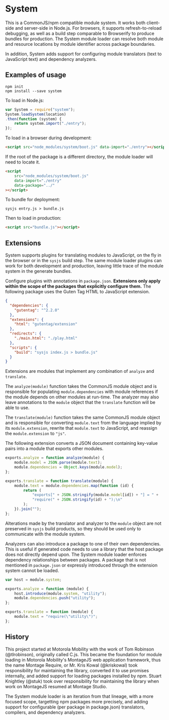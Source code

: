# System

This is a CommonJS/npm compatible module system.
It works both client-side and server-side in Node.js.
For browsers, it supports refresh-to-reload debugging, as well as a build step
comparable to Browserify to produce bundles for production.
The System module loader can resolve both module and resource locations by
module identifier across package boundaries.

In addition, System adds support for configuring module translators (text to
JavaScript text) and dependency analyzers.

## Examples of usage

```
npm init
npm install --save system
```

To load in Node.js:

```js
var System = require("system");
System.loadSystem(location)
.then(function (system) {
    return system.import("./entry");
});
```

To load in a browser during development:

```html
<script src="node_modules/system/boot.js" data-import="./entry"></script>
```

If the root of the package is a different directory, the module loader will
need to locate it.

```html
<script
    src="node_modules/system/boot.js"
    data-import="./entry"
    data-package="../"
></script>
```

To bundle for deployment:

```
sysjs entry.js > bundle.js
```

Then to load in production:

```html
<script src="bundle.js"></script>
```

## Extensions

System supports plugins for translating modules to JavaScript, on the fly in
the browser or in the `sysjs` build step.
The same module loader plugins can work for both development and production,
leaving little trace of the module system in the generate bundles.

Configure plugins with annotations in `package.json`.
**Extensions only apply within the scope of the packages that explicitly
configure them.**
The following package uses the Guten Tag HTML to JavaScript extension.

```json
{
  "dependencies": {
    "gutentag": "^2.2.0"
  },
  "extensions": {
    "html": "gutentag/extension"
  },
  "redirects": {
    "./main.html": "./play.html"
  },
  "scripts": {
    "build": "sysjs index.js > bundle.js"
  }
}
```

Extensions are modules that implement any combination of `analyze` and
`translate`.

The `analyze(module)` function takes the CommonJS module object and is
responsible for populating `module.dependencies` with module references if the
module depends on other modules at run-time.
The analyzer may also leave annotations to the `module` object that the
`translate` function will be able to use.

The `translate(module)` function takes the same CommonJS module object and is
responsible for converting `module.text` from the language implied by its
`module.extension`, rewrite that `module.text` to JavaScript, and reassign the
`module.extension` to `"js"`.

The following extension converts a JSON document containing key-value pairs
into a module that exports other modules.

```js
exports.analyze = function analyze(module) {
    module.model = JSON.parse(module.text);
    module.dependencies = Object.keys(module.model);
};

exports.translate = function translate(module) {
    module.text = module.dependencies.map(function (id) {
        return (
            "exports[" + JSON.stringify(module.model[id]) + "] = " +
            "require(" + JSON.stringify(id) + ");\n"
        );
    }).join("");
};
```

Alterations made by the translator and analyzer to the `module`
object are not preserved in `sysjs` build products, so they should be used only
to communicate with the module system.

Analyzers can also introduce a package to one of their own dependencies.
This is useful if generated code needs to use a library that the host package
does not directly depend upon.
The System module loader enforces dependency relationships between packages.
A package that is not mentioned in `package.json` or expressly introduced
through the extension system cannot be loaded.

```js
var host = module.system;

exports.analyze = function (module) {
    host.introduce(module.system, "utility");
    module.dependencies.push("utility");
};

exports.translate = function (module) {
    module.text = "require(\"utility\")";
};
```

## History

This project started at Motorola Mobility with the work of Tom Robinson
(@tlrobinson), originally called C.js.
This became the foundation for module loading in Motorola Mobility's MontageJS
web application framework, thus the name Montage Require, or Mr.
Kris Kowal (@kriskowal) took responsibility for maintaining the library,
converted it to use promises internally, and added support for loading packages
installed by npm.
Stuart Knightley (@stuk) took over responsibility for maintaining the library
when work on MontageJS resumed at Montage Studio.

The System module loader is an iteration from that lineage, with a more focused
scope, targetting npm packages more precisely, and adding support for
configurable (per package in package.json) translators, compilers, and
dependency analyzers.

<!-- TODO and configurable (through options) optimizers and instrumenters, as
well as support for resource loading and bundling. -->

